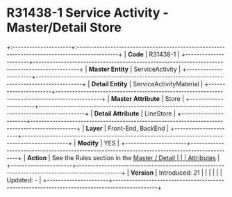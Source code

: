 ﻿---
erp.type: front-end-business-rule
---

# R31438-1 Service Activity - Master/Detail Store
+:---------------------+:---------------------------------------------------------------------------------------------+
| **Code**             | R31438-1                                                                                     |
+----------------------+----------------------------------------------------------------------------------------------+
| **Master Entity**    | ServiceActivity                                                                              |
+----------------------+----------------------------------------------------------------------------------------------+
| **Detail Entity**    | ServiceActivityMaterial                                                                      |
+----------------------+----------------------------------------------------------------------------------------------+
| **Master Attribute** | Store                                                                                        |
+----------------------+----------------------------------------------------------------------------------------------+
| **Detail Attribute** | LineStore                                                                                    |
+----------------------+----------------------------------------------------------------------------------------------+
| **Layer**            | Front-End, BackEnd                                                                           |
+----------------------+----------------------------------------------------------------------------------------------+
| **Modify**           | YES                                                                                          |
+----------------------+----------------------------------------------------------------------------------------------+
| **Action**           | See the Rules section in the [Master / Detail                                                |
|                      | Attributes](xref:master-detail)                                                              |
+----------------------+----------------------------------------------------------------------------------------------+
| **Version**          | Introduced: 21                                                                               |
|                      |                                                                                              |
|                      | Updated: -                                                                                   |
+----------------------+----------------------------------------------------------------------------------------------+
